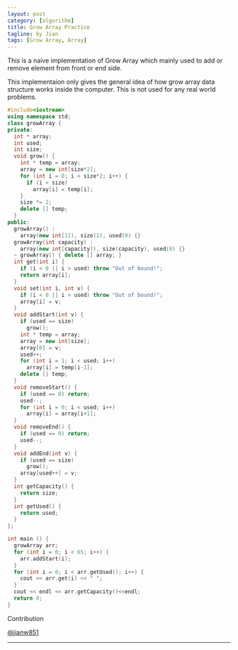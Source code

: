 ```yaml
---
layout: post
category: [algorithm]
title: Grow Array Practice
tagline: by Jian
tags: [Grow Array, Array]
---
```


This is a naive implementation of Grow Array which mainly used to add or remove element from front or end side.

This implementaion only gives the general idea of how grow array data structure works inside the computer. This is not used for any real world problems.

<!--more-->

```cpp
#include<iostream>
using namespace std;
class growArray {
private:
  int * array;
  int used;
  int size;
  void grow() {
    int * temp = array;
    array = new int[size*2];
    for (int i = 0; i < size*2; i++) {
      if (i < size)
        array[i] = temp[i];
    }
    size *= 2;
    delete [] temp;
  }
public:
  growArray() :
    array(new int[1]), size(1), used(0) {}
  growArray(int capacity) :
    array(new int[capacity]), size(capacity), used(0) {}
  ~ growArray() { delete [] array; }
  int get(int i) {
    if (i < 0 || i > used) throw "Out of bound!";
    return array[i];
  }
  void set(int i, int v) {
    if (i < 0 || i > used) throw "Out of bound!";
    array[i] = v;
  }
  void addStart(int v) {
    if (used == size)
      grow();
    int * temp = array;
    array = new int[size];
    array[0] = v;
    used++;
    for (int i = 1; i < used; i++)
      array[i] = temp[i-1];
    delete [] temp;
  }
  void removeStart() {
    if (used == 0) return;
    used--;
    for (int i = 0; i < used; i++)
      array[i] = array[i+1];
  }
  void removeEnd() {
    if (used == 0) return;
    used--;
  }
  void addEnd(int v) {
    if (used == size)
      grow();
    array[used++] = v;
  }
  int getCapacity() {
    return size;
  }
  int getUsed() {
    return used;
  }
};

int main () {
  growArray arr;
  for (int i = 0; i < 65; i++) {
    arr.addStart(i);
  }
  for (int i = 0; i < arr.getUsed(); i++) {
    cout << arr.get(i) << " ";
  }
  cout << endl << arr.getCapacity()<<endl;
  return 0;
}

```

 Contribution

 [@jianw851](http://jianwang.info/)


---
